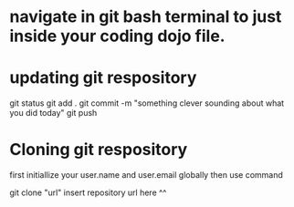 # navigate in git bash terminal to just inside your coding dojo file.

# updating git respository

git status
git add .
git commit -m "something clever sounding about what you did today"
git push

# Cloning git respository

first initiallize your user.name and user.email globally
then use command

git clone "url"
insert repository url here ^^
